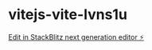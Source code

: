 # vitejs-vite-lvns1u

[Edit in StackBlitz next generation editor ⚡️](https://stackblitz.com/~/github.com/shapedigital/vitejs-vite-lvns1u)